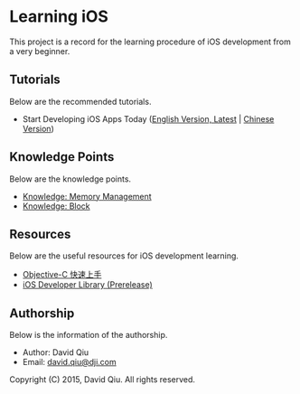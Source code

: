 # Learning iOS

This project is a record for the learning procedure of iOS development from a very beginner.


## Tutorials

Below are the recommended tutorials.

* Start Developing iOS Apps Today \([English Version, Latest](https://developer.apple.com/library/prerelease/ios/referencelibrary/GettingStarted/RoadMapiOS/index.html) | [Chinese Version](https://developer.apple.com/library/prerelease/ios/referencelibrary/GettingStarted/RoadMapiOSCh/index.html)\)


## Knowledge Points

Below are the knowledge points.

* [Knowledge: Memory Management](knowledge-memory-management)
* [Knowledge: Block](knowledge-block)


## Resources

Below are the useful resources for iOS development learning.

* [Objective-C 快速上手](http://www.cnblogs.com/zzy0471/p/3894307.html)
* [iOS Developer Library \(Prerelease\)](https://developer.apple.com/library/prerelease/ios/navigation/)


## Authorship

Below is the information of the authorship.

* Author: David Qiu
* Email: david.qiu@dji.com

Copyright (C) 2015, David Qiu. All rights reserved.

